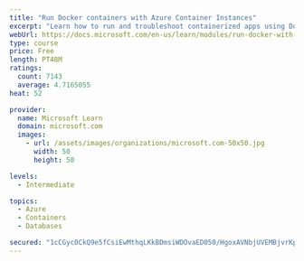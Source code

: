 ```yaml
---
title: "Run Docker containers with Azure Container Instances"
excerpt: "Learn how to run and troubleshoot containerized apps using Docker containers with Azure Container Instances."
webUrl: https://docs.microsoft.com/en-us/learn/modules/run-docker-with-azure-container-instances/
type: course
price: Free
length: PT48M
ratings:
  count: 7143
  average: 4.7165055
heat: 52

provider:
  name: Microsoft Learn
  domain: microsoft.com
  images:
    - url: /assets/images/organizations/microsoft.com-50x50.jpg
      width: 50
      height: 50

levels:
  - Intermediate

topics:
  - Azure
  - Containers
  - Databases

secured: "1cCGyc0CkQ9e5fCsiEwMthqLKkBDmsiWDOvaED050/HgoxAVNbjUVEMBjvrKppzcBPHoWFp/i1Zf/BjWUbejKuiIfyRecZKJgbybqf6VH02kEtCtLbsh3YaLdxvVsfdU06CSdS0Cn2ZtGpWglx41dVe1TG9Q4eKpCyU/sNPLLCJbwbEHM1giDhNIhx8RRWCIlS3Hk7Wn9X8hsDea4esMGnBwAoutBRUhn4Z6YiDhicEY8/F2UApyjs4EE5aJsgd/RF7d2TQo5k+bTp2S3+FTA9GyUZcMTxnpe86VkMc1IZiQCq4bIQXEpq2IyGqt93Wdjo3OXJXup503ib22q702Ngfftuq4U9LwMwl2JbWY+oOcHK+FfA/8jvzxq560s8A4jR697aYDvZzaD+Ki1jvylpx+iwebbqx7iNhznpIIa2g=;9OtRC2VPvALoNESReGw67Q=="
---
```


